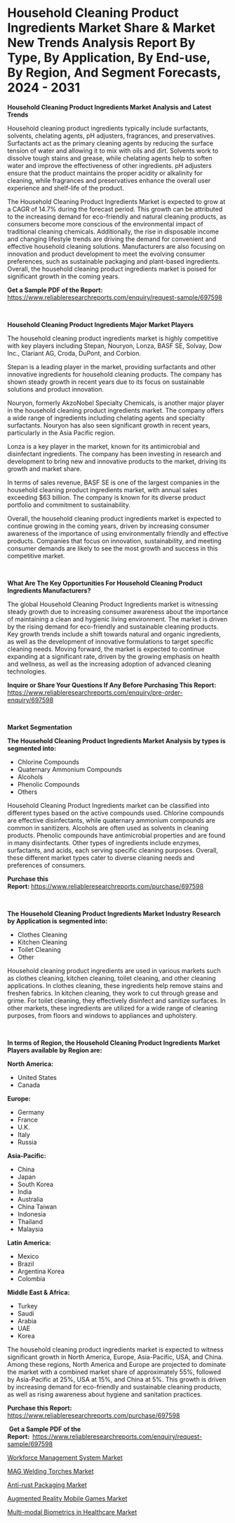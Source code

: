 <p><h1>Household Cleaning Product Ingredients Market Share & Market New Trends Analysis Report By Type, By Application, By End-use, By Region, And Segment Forecasts, 2024 - 2031</h1></p><p><strong>Household Cleaning Product Ingredients Market Analysis and Latest Trends</strong></p>
<p><p>Household cleaning product ingredients typically include surfactants, solvents, chelating agents, pH adjusters, fragrances, and preservatives. Surfactants act as the primary cleaning agents by reducing the surface tension of water and allowing it to mix with oils and dirt. Solvents work to dissolve tough stains and grease, while chelating agents help to soften water and improve the effectiveness of other ingredients. pH adjusters ensure that the product maintains the proper acidity or alkalinity for cleaning, while fragrances and preservatives enhance the overall user experience and shelf-life of the product.</p><p>The Household Cleaning Product Ingredients Market is expected to grow at a CAGR of 14.7% during the forecast period. This growth can be attributed to the increasing demand for eco-friendly and natural cleaning products, as consumers become more conscious of the environmental impact of traditional cleaning chemicals. Additionally, the rise in disposable income and changing lifestyle trends are driving the demand for convenient and effective household cleaning solutions. Manufacturers are also focusing on innovation and product development to meet the evolving consumer preferences, such as sustainable packaging and plant-based ingredients. Overall, the household cleaning product ingredients market is poised for significant growth in the coming years.</p></p>
<p><strong>Get a Sample PDF of the Report:&nbsp;</strong> <a href="https://www.reliableresearchreports.com/enquiry/request-sample/697598">https://www.reliableresearchreports.com/enquiry/request-sample/697598</a></p>
<p>&nbsp;</p>
<p><strong>Household Cleaning Product Ingredients Major Market Players</strong></p>
<p><p>The household cleaning product ingredients market is highly competitive with key players including Stepan, Nouryon, Lonza, BASF SE, Solvay, Dow Inc., Clariant AG, Croda, DuPont, and Corbion.</p><p>Stepan is a leading player in the market, providing surfactants and other innovative ingredients for household cleaning products. The company has shown steady growth in recent years due to its focus on sustainable solutions and product innovation.</p><p>Nouryon, formerly AkzoNobel Specialty Chemicals, is another major player in the household cleaning product ingredients market. The company offers a wide range of ingredients including chelating agents and specialty surfactants. Nouryon has also seen significant growth in recent years, particularly in the Asia Pacific region.</p><p>Lonza is a key player in the market, known for its antimicrobial and disinfectant ingredients. The company has been investing in research and development to bring new and innovative products to the market, driving its growth and market share.</p><p>In terms of sales revenue, BASF SE is one of the largest companies in the household cleaning product ingredients market, with annual sales exceeding $63 billion. The company is known for its diverse product portfolio and commitment to sustainability.</p><p>Overall, the household cleaning product ingredients market is expected to continue growing in the coming years, driven by increasing consumer awareness of the importance of using environmentally friendly and effective products. Companies that focus on innovation, sustainability, and meeting consumer demands are likely to see the most growth and success in this competitive market.</p></p>
<p>&nbsp;</p>
<p><strong>What Are The Key Opportunities For Household Cleaning Product Ingredients Manufacturers?</strong></p>
<p><p>The global Household Cleaning Product Ingredients market is witnessing steady growth due to increasing consumer awareness about the importance of maintaining a clean and hygienic living environment. The market is driven by the rising demand for eco-friendly and sustainable cleaning products. Key growth trends include a shift towards natural and organic ingredients, as well as the development of innovative formulations to target specific cleaning needs. Moving forward, the market is expected to continue expanding at a significant rate, driven by the growing emphasis on health and wellness, as well as the increasing adoption of advanced cleaning technologies.</p></p>
<p><strong>Inquire or Share Your Questions If Any Before Purchasing This Report:</strong> <a href="https://www.reliableresearchreports.com/enquiry/pre-order-enquiry/697598">https://www.reliableresearchreports.com/enquiry/pre-order-enquiry/697598</a></p>
<p>&nbsp;</p>
<p><strong>Market Segmentation</strong></p>
<p><strong>The Household Cleaning Product Ingredients Market Analysis by types is segmented into:</strong></p>
<p><ul><li>Chlorine Compounds</li><li>Quaternary Ammonium Compounds</li><li>Alcohols</li><li>Phenolic Compounds</li><li>Others</li></ul></p>
<p><p>Household Cleaning Product Ingredients market can be classified into different types based on the active compounds used. Chlorine compounds are effective disinfectants, while quaternary ammonium compounds are common in sanitizers. Alcohols are often used as solvents in cleaning products. Phenolic compounds have antimicrobial properties and are found in many disinfectants. Other types of ingredients include enzymes, surfactants, and acids, each serving specific cleaning purposes. Overall, these different market types cater to diverse cleaning needs and preferences of consumers.</p></p>
<p><strong>Purchase this Report:&nbsp;</strong><a href="https://www.reliableresearchreports.com/purchase/697598">https://www.reliableresearchreports.com/purchase/697598</a></p>
<p>&nbsp;</p>
<p><strong>The Household Cleaning Product Ingredients Market Industry Research by Application is segmented into:</strong></p>
<p><ul><li>Clothes Cleaning</li><li>Kitchen Cleaning</li><li>Toilet Cleaning</li><li>Other</li></ul></p>
<p><p>Household cleaning product ingredients are used in various markets such as clothes cleaning, kitchen cleaning, toilet cleaning, and other cleaning applications. In clothes cleaning, these ingredients help remove stains and freshen fabrics. In kitchen cleaning, they work to cut through grease and grime. For toilet cleaning, they effectively disinfect and sanitize surfaces. In other markets, these ingredients are utilized for a wide range of cleaning purposes, from floors and windows to appliances and upholstery.</p></p>
<p>&nbsp;</p>
<p><strong>In terms of Region, the Household Cleaning Product Ingredients Market Players available by Region are:</strong></p>
<p>
    <p> <strong> North America: </strong>
        <ul>
            <li>United States</li>
            <li>Canada</li>
        </ul>
        </p> 
    <p> <strong> Europe: </strong>
        <ul>
            <li>Germany</li>
            <li>France</li>
            <li>U.K.</li>
            <li>Italy</li>
            <li>Russia</li>
        </ul>
        </p> 
    <p> <strong> Asia-Pacific: </strong>
        <ul>
            <li>China</li>
            <li>Japan</li>
            <li>South Korea</li>
            <li>India</li>
            <li>Australia</li>
            <li>China Taiwan</li>
            <li>Indonesia</li>
            <li>Thailand</li>
            <li>Malaysia</li>
        </ul>
        </p> 
    <p> <strong> Latin America: </strong>
        <ul>
            <li>Mexico</li>
            <li>Brazil</li>
            <li>Argentina Korea</li>
            <li>Colombia</li>
        </ul>
        </p> 
    <p> <strong> Middle East & Africa: </strong>
        <ul>
            <li>Turkey</li>
            <li>Saudi</li>
            <li>Arabia</li>
            <li>UAE</li>
            <li>Korea</li>
        </ul>
    </p>
    </p>
<p><p>The household cleaning product ingredients market is expected to witness significant growth in North America, Europe, Asia-Pacific, USA, and China. Among these regions, North America and Europe are projected to dominate the market with a combined market share of approximately 55%, followed by Asia-Pacific at 25%, USA at 15%, and China at 5%. This growth is driven by increasing demand for eco-friendly and sustainable cleaning products, as well as rising awareness about hygiene and sanitation practices.</p></p>
<p><strong>Purchase this Report: </strong><a href="https://www.reliableresearchreports.com/purchase/697598">https://www.reliableresearchreports.com/purchase/697598</a></p>
<p>&nbsp;<strong>Get a Sample PDF of the Report:&nbsp;&nbsp;</strong><a href="https://www.reliableresearchreports.com/enquiry/request-sample/697598">https://www.reliableresearchreports.com/enquiry/request-sample/697598</a></p>
<p><strong></strong></p>
<p><p><a href="https://medium.com/p/f35f6eeb419f/edit">Workforce Management System Market</a></p><p><a href="https://github.com/derrinmiltonellis35gcl/Market-Research-Report-List-1/blob/main/mag-welding-torches-market.md">MAG Welding Torches Market</a></p><p><a href="https://github.com/khansimonweber1lqujlwoz15d/Market-Research-Report-List-1/blob/main/anti-rust-packaging-market.md">Anti-rust Packaging Market</a></p><p><a href="https://medium.com/p/03c49b112fef/edit">Augmented Reality Mobile Games Market</a></p><p><a href="https://issuu.com/reportprime-2/docs/multi-modal-biometrics-in-healthcare-market-size-2">Multi-modal Biometrics in Healthcare Market</a></p></p>